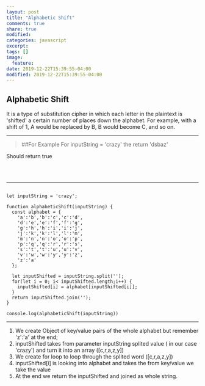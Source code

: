 ```yaml
---
layout: post
title: "Alphabetic Shift"
comments: true
share: true
modified:
categories: javascript
excerpt:
tags: []
image:
  feature:
date: 2019-12-22T15:39:55-04:00
modified: 2019-12-22T15:39:55-04:00
---
```


## Alphabetic Shift


It is a type of substitution cipher in which each letter in the plaintext is 'shifted' a certain number of places down the alphabet. For example, with a shift of 1, A would be replaced by B, B would become C, and so on.

 
___

> ##For Example
For  inputString = 'crazy' the return 'dsbaz'<br>

Should return true<br>
##
<br>

___


~~~

let inputString = 'crazy';

function alphabeticShift(inputString) {
  const alphabet = {
    'a':'b','b':'c','c':'d',
    'd':'e','e':'f','f':'g',
    'g':'h','h':'i','i':'j',
    'j':'k','k':'l','l':'m',
    'm':'n','n':'o','o':'p',
    'p':'q','q':'r','r':'s',
    's':'t','t':'u','u':'v',
    'v':'w','w':'y','y':'z',
    'z':'a'
  };
  
  let inputShifted = inputString.split('');
  for(let i = 0; i< inputShifted.length;i++) {
    inputShifted[i] = alphabet[inputShifted[i]];
  }
  return inputShifted.join('');
}

console.log(alphabeticShift(inputString))

~~~

___

1. We create Object of key/value pairs of the whole alphabet but remember 'z':'a' at the end;
2. inputShifted takes from parameter inputString splited value ( in our case 'crazy') and turn it into an array ([c,r,a,z,y])
3. We create for loop to loop through the splited word ([c,r,a,z,y])
4. inputShifted[i] is looking into alphabet and takes the from key/value we take the value
5. At the end we return the inputShifted and joined as whole string.

